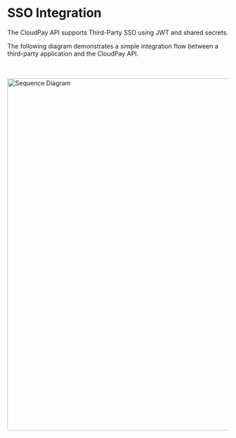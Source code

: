 # SSO Integration

The CloudPay API supports Third-Party SSO using JWT and shared secrets.

The following diagram demonstrates a simple integration flow between a third-party application and the CloudPay API.

</br></br>
<img src="https://lucid.app/publicSegments/view/1717b60b-aa42-46b1-8699-aeae31551d64/image.png" alt="Sequence Diagram" width="800" style="align:center"/>


